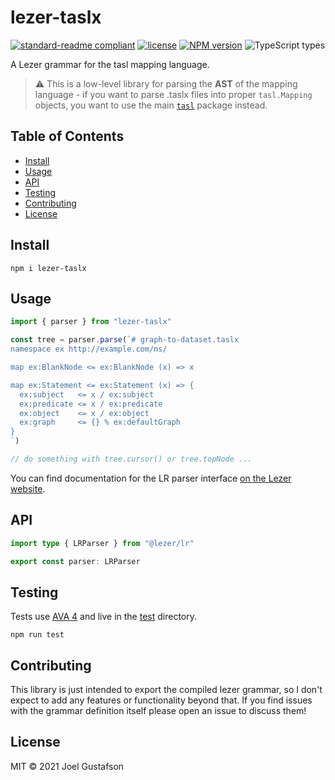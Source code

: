 # lezer-taslx

[![standard-readme compliant](https://img.shields.io/badge/readme%20style-standard-brightgreen.svg)](https://github.com/RichardLitt/standard-readme) [![license](https://img.shields.io/github/license/underlay/lezer-taslx)](https://opensource.org/licenses/MIT) [![NPM version](https://img.shields.io/npm/v/lezer-taslx)](https://www.npmjs.com/package/lezer-taslx) ![TypeScript types](https://img.shields.io/npm/types/lezer-taslx)

A Lezer grammar for the tasl mapping language.

> ⚠️ This is a low-level library for parsing the **AST** of the mapping language - if you want to parse .taslx files into proper `tasl.Mapping` objects, you want to use the main [`tasl`](https://github.com/underlay/tasl) package instead.

## Table of Contents

- [Install](#install)
- [Usage](#usage)
- [API](#api)
- [Testing](#testing)
- [Contributing](#contributing)
- [License](#license)

## Install

```
npm i lezer-taslx
```

## Usage

```ts
import { parser } from "lezer-taslx"

const tree = parser.parse(`# graph-to-dataset.taslx
namespace ex http://example.com/ns/

map ex:BlankNode <= ex:BlankNode (x) => x

map ex:Statement <= ex:Statement (x) => {
  ex:subject   <= x / ex:subject
  ex:predicate <= x / ex:predicate
  ex:object    <= x / ex:object
  ex:graph     <= {} % ex:defaultGraph
}
`)

// do something with tree.cursor() or tree.topNode ...
```

You can find documentation for the LR parser interface [on the Lezer website](https://lezer.codemirror.net/docs/ref/).

## API

```ts
import type { LRParser } from "@lezer/lr"

export const parser: LRParser
```

## Testing

Tests use [AVA 4](https://github.com/avajs/ava) and live in the [test](./test/) directory.

```
npm run test
```

## Contributing

This library is just intended to export the compiled lezer grammar, so I don't expect to add any features or functionality beyond that. If you find issues with the grammar definition itself please open an issue to discuss them!

## License

MIT © 2021 Joel Gustafson
